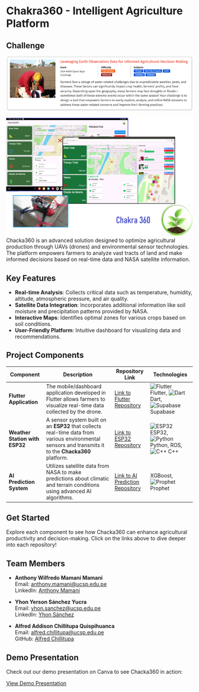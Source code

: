 # Chakra360 - Intelligent Agriculture Platform

## Challenge
![Chacka360 Challenge](/images/challenge.PNG)

![Chacka360 Challenge](/images/gooapp.jpg)
Chacka360 is an advanced solution designed to optimize agricultural production through UAVs (drones) and environmental sensor technologies. The platform empowers farmers to analyze vast tracts of land and make informed decisions based on real-time data and NASA satellite information.

## Key Features
- **Real-time Analysis**: Collects critical data such as temperature, humidity, altitude, atmospheric pressure, and air quality.
- **Satellite Data Integration**: Incorporates additional information like soil moisture and precipitation patterns provided by NASA.
- **Interactive Maps**: Identifies optimal zones for various crops based on soil conditions.
- **User-Friendly Platform**: Intuitive dashboard for visualizing data and recommendations.

## Project Components

| Component                                 | Description                                                                                       | Repository Link                                      | Technologies                                                                                                        |
|-------------------------------------------|---------------------------------------------------------------------------------------------------|-----------------------------------------------------|---------------------------------------------------------------------------------------------------------------------|
| **Flutter Application**                   | The mobile/dashboard application developed in Flutter allows farmers to visualize real-time data collected by the drone. | [Link to Flutter Repository](https://github.com/yysy001/NasaSpaceChallenge) | ![Flutter](https://img.icons8.com/color/48/000000/flutter.png) Flutter, ![Dart](https://img.icons8.com/color/48/000000/dart.png) Dart, ![Supabase](https://img.icons8.com/color/48/000000/supabase.png) Supabase |
| **Weather Station with ESP32**           | A sensor system built on an **ESP32** that collects real-time data from various environmental sensors and transmits it to the **Chacka360** platform. | [Link to ESP32 Repository](https://github.com/yysy001/NasaSpaceChallengeHard) | ![ESP32](https://img.icons8.com/color/48/000000/arduino.png) ESP32, ![Python](https://img.icons8.com/color/48/000000/python.png) Python,  ROS, ![C++](https://img.icons8.com/color/48/000000/c-plus-plus-logo.png) C++ |
| **AI Prediction System**                  | Utilizes satellite data from NASA to make predictions about climatic and terrain conditions using advanced AI algorithms. | [Link to AI Prediction Repository](https://github.com/yysy001/NasaSpaceChanllengeIA) |  XGBoost, ![Prophet](https://img.icons8.com/color/48/000000/artificial-intelligence.png) Prophet |

## Get Started
Explore each component to see how Chacka360 can enhance agricultural productivity and decision-making. Click on the links above to dive deeper into each repository!

## Team Members

- **Anthony Wilfredo Mamani Mamani**  
  Email: [anthony.mamani@ucsp.edu.pe](mailto:anthony.mamani@ucsp.edu.pe)  
  LinkedIn: [Anthony Mamani](https://linkedin.com/in/anthony-mamani-mamani-08768b1b4)

- **Yhon Yerson Sánchez Yucra**  
  Email: [yhon.sanchez@ucsp.edu.pe](mailto:yhon.sanchez@ucsp.edu.pe)  
  LinkedIn: [Yhon Sánchez](https://www.linkedin.com/in/yerson-sanchez)

- **Alfred Addison Chillitupa Quispihuanca**  
  Email: [alfred.chillitupa@ucsp.edu.pe](mailto:alfred.chillitupa@ucsp.edu.pe)  
  GitHub: [Alfred Chillitupa](https://github.com/Alfred-CQ)

## Demo Presentation
Check out our demo presentation on Canva to see Chacka360 in action:

[View Demo Presentation](https://www.canva.com/design/DAGSwj9u8FY/OsYKgevyE82RYvVIGhcdjg/view?utm_content=DAGSwj9u8FY&utm_campaign=designshare&utm_medium=link&utm_source=editor)
